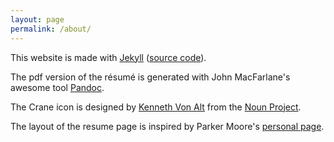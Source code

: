 ```yaml
---
layout: page
permalink: /about/
---
```


This website is made with [Jekyll](http://jekyllrb.com/) ([source code](https://github.com/cosenal/cosenal.github.io)).

The pdf version of the résumé is generated with John MacFarlane's awesome tool 
[Pandoc](http://johnmacfarlane.net/pandoc/).

The Crane icon is designed by [Kenneth Von Alt](http://www.thenounproject.com/KenVonAlt) from the 
[Noun Project](http://www.thenounproject.com).

The layout of the resume page is inspired by Parker Moore's [personal page](https://byparker.com).